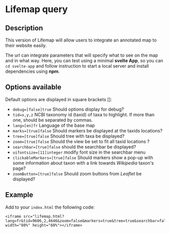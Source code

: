 # Lifemap query
## Description
This version of Lifemap will allow users to integrate an annotated map to their website easily. 

The url can integrate parameters that will specify what to see on the map and in what way. Here, you can test using a minimal <b>svelte App</b>, so you can `cd svelte-app` and follow instruction to start a local server and install dependencies using <b>npm</b>.

## Options available
Default options are displayed in square brackets []:
* `debug=[false]true` Should options display for debug?
* `tid=x,y,z` NCBI taxonomy id (taxid) of taxa to highlight. If more than one, should be separated by commas.
* `lang=[en]fr` Language of the base map
* `marks=[true]false` Should markers be displayed at the taxids locations? 
* `tree=[true]false` Should tree with taxa be displayed?
* `zoom=[true]false` Should the view be set to fit all taxid locations ? 
* `searchbar=[true]false` should the searchbar be displayed?
* `uifontsize=[11]integer` modify font size in the searchbar menu
* `clickableMarkers=[true]false` Should markers show a pop-up with some information about taxon with a link towards <em>Wikipedia</em> taxon's page?
* `zoomButton=[true]false` Should zoom buttons from <em>Leaflet</em> be displayed?

## Example
Add to your `index.html` the following code:
```
<iframe src="lifemap.html?lang=fr&tid=9606,2,4646&zoom=false&markers=true&tree=true&searchbar=false&uifontsize=11&clickableMarkers=true" width="80%" height="60%"></iframe>
```



